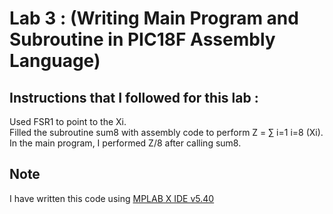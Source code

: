 # Lab 3 : (Writing Main Program and Subroutine in PIC18F Assembly Language)

## Instructions that I followed for this lab :
Used FSR1 to point to the Xi.\
Filled the subroutine sum8 with assembly code to perform Z = ∑ i=1 i=8 (Xi).\
In the main program, I performed Z/8 after calling sum8.

## Note
I have written this code using [MPLAB X IDE v5.40](https://www.microchip.com/mplab/mplab-x-ide)
